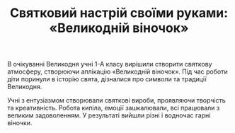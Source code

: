 ﻿---
title: "Святковий настрій своїми руками: «Великодній віночок»"
---

В очікуванні Великодня учні 1-А класу вирішили створити святкову атмосферу, створюючи аплікацію «Великодній віночок». Під час роботи діти поринули в історію свята, дізналися про символи та традиції Великодня. 

Учні з ентузіазмом створювали святкові вироби, проявляючи творчість та креативність. Робота кипіла, емоції зашкалювали, всі працювали з великим задоволенням. У результаті вийшли різні і водночас гарні віночки.

<slideshow />